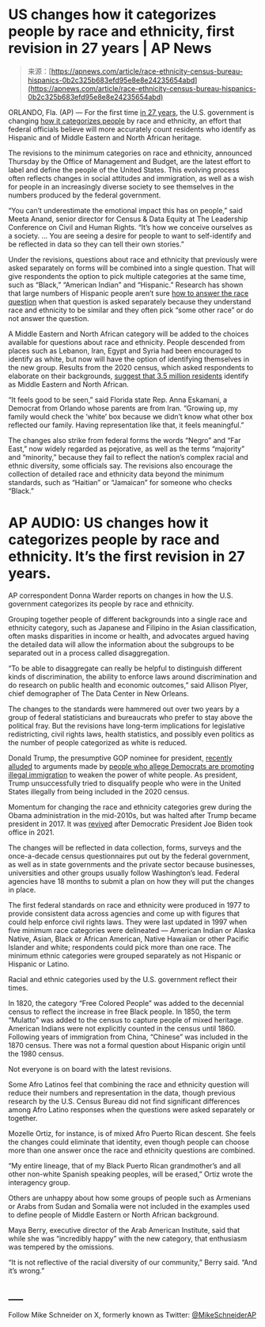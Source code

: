 <!--yml
category: 未分类
date: 2024-05-29 12:44:44
-->

# US changes how it categorizes people by race and ethnicity, first revision in 27 years | AP News

> 来源：[https://apnews.com/article/race-ethnicity-census-bureau-hispanics-0b2c325b683efd95e8e8e24235654abd](https://apnews.com/article/race-ethnicity-census-bureau-hispanics-0b2c325b683efd95e8e8e24235654abd)

ORLANDO, Fla. (AP) — For the first time [in 27 years](https://apnews.com/article/politics-race-and-ethnicity-hispanics-9773cd84b9a6793886713ccb71f3f5d7), the U.S. government is changing [how it categorizes people](https://apnews.com/article/race-ethnicity-census-mena-hispanic-jewish-black-d25d02d3ec3e5f75aaa3ad8e6da331fe) by race and ethnicity, an effort that federal officials believe will more accurately count residents who identify as Hispanic and of Middle Eastern and North African heritage.

The revisions to the minimum categories on race and ethnicity, announced Thursday by the Office of Management and Budget, are the latest effort to label and define the people of the United States. This evolving process often reflects changes in social attitudes and immigration, as well as a wish for people in an increasingly diverse society to see themselves in the numbers produced by the federal government.

“You can’t underestimate the emotional impact this has on people,” said Meeta Anand, senior director for Census & Data Equity at The Leadership Conference on Civil and Human Rights. “It’s how we conceive ourselves as a society. ... You are seeing a desire for people to want to self-identify and be reflected in data so they can tell their own stories.”

Under the revisions, questions about race and ethnicity that previously were asked separately on forms will be combined into a single question. That will give respondents the option to pick multiple categories at the same time, such as “Black,” “American Indian” and “Hispanic.” Research has shown that large numbers of Hispanic people aren’t sure [how to answer the race question](https://apnews.com/article/hispanic-census-2020-race-identity-b87843790fdd6f1eaf61933a6cc432bc) when that question is asked separately because they understand race and ethnicity to be similar and they often pick “some other race” or do not answer the question.

A Middle Eastern and North African category will be added to the choices available for questions about race and ethnicity. People descended from places such as Lebanon, Iran, Egypt and Syria had been encouraged to identify as white, but now will have the option of identifying themselves in the new group. Results from the 2020 census, which asked respondents to elaborate on their backgrounds, [suggest that 3.5 million residents](https://apnews.com/article/race-hispanic-ethnicity-2020-census-57a5d61258aa1c78099d52b0302eafc0) identify as Middle Eastern and North African.

“It feels good to be seen,” said Florida state Rep. Anna Eskamani, a Democrat from Orlando whose parents are from Iran. “Growing up, my family would check the ‘white’ box because we didn’t know what other box reflected our family. Having representation like that, it feels meaningful.”

The changes also strike from federal forms the words “Negro” and “Far East,” now widely regarded as pejorative, as well as the terms “majority” and “minority,” because they fail to reflect the nation’s complex racial and ethnic diversity, some officials say. The revisions also encourage the collection of detailed race and ethnicity data beyond the minimum standards, such as “Haitian” or “Jamaican” for someone who checks “Black.”

# AP AUDIO: US changes how it categorizes people by race and ethnicity. It’s the first revision in 27 years.

AP correspondent Donna Warder reports on changes in how the U.S. government categorizes its people by race and ethnicity.

Grouping together people of different backgrounds into a single race and ethnicity category, such as Japanese and Filipino in the Asian classification, often masks disparities in income or health, and advocates argued having the detailed data will allow the information about the subgroups to be separated out in a process called disaggregation.

“To be able to disaggregate can really be helpful to distinguish different kinds of discrimination, the ability to enforce laws around discrimination and do research on public health and economic outcomes,” said Allison Plyer, chief demographer of The Data Center in New Orleans.

The changes to the standards were hammered out over two years by a group of federal statisticians and bureaucrats who prefer to stay above the political fray. But the revisions have long-term implications for legislative redistricting, civil rights laws, health statistics, and possibly even politics as the number of people categorized as white is reduced.

Donald Trump, the presumptive GOP nominee for president, [recently alluded](https://apnews.com/article/trump-immigration-biden-gop-voters-border-migrants-1fc6624188f540f495e1087bee64318e) to arguments made by [people who allege Democrats are promoting illegal immigration](https://apnews.com/article/great-white-replacement-theory-explainer-c86f309f02cd14062f301ce6b9228e33) to weaken the power of white people. As president, Trump unsuccessfully tried to disqualify people who were in the United States illegally from being included in the 2020 census.

Momentum for changing the race and ethnicity categories grew during the Obama administration in the mid-2010s, but was halted after Trump became president in 2017\. It was [revived](https://apnews.com/article/north-africa-government-and-politics-hispanics-a81c6c01b6a3fe4946a41f70640f2194) after Democratic President Joe Biden took office in 2021.

The changes will be reflected in data collection, forms, surveys and the once-a-decade census questionnaires put out by the federal government, as well as in state governments and the private sector because businesses, universities and other groups usually follow Washington’s lead. Federal agencies have 18 months to submit a plan on how they will put the changes in place.

The first federal standards on race and ethnicity were produced in 1977 to provide consistent data across agencies and come up with figures that could help enforce civil rights laws. They were last updated in 1997 when five minimum race categories were delineated — American Indian or Alaska Native, Asian, Black or African American, Native Hawaiian or other Pacific Islander and white; respondents could pick more than one race. The minimum ethnic categories were grouped separately as not Hispanic or Hispanic or Latino.

Racial and ethnic categories used by the U.S. government reflect their times.

In 1820, the category “Free Colored People” was added to the decennial census to reflect the increase in free Black people. In 1850, the term “Mulatto” was added to the census to capture people of mixed heritage. American Indians were not explicitly counted in the census until 1860\. Following years of immigration from China, “Chinese” was included in the 1870 census. There was not a formal question about Hispanic origin until the 1980 census.

Not everyone is on board with the latest revisions.

Some Afro Latinos feel that combining the race and ethnicity question will reduce their numbers and representation in the data, though previous research by the U.S. Census Bureau did not find significant differences among Afro Latino responses when the questions were asked separately or together.

Mozelle Ortiz, for instance, is of mixed Afro Puerto Rican descent. She feels the changes could eliminate that identity, even though people can choose more than one answer once the race and ethnicity questions are combined.

“My entire lineage, that of my Black Puerto Rican grandmother’s and all other non-white Spanish speaking peoples, will be erased,” Ortiz wrote the interagency group.

Others are unhappy about how some groups of people such as Armenians or Arabs from Sudan and Somalia were not included in the examples used to define people of Middle Eastern or North African background.

Maya Berry, executive director of the Arab American Institute, said that while she was “incredibly happy” with the new category, that enthusiasm was tempered by the omissions.

“It is not reflective of the racial diversity of our community,” Berry said. “And it’s wrong.”

## ___

Follow Mike Schneider on X, formerly known as Twitter: [@MikeSchneiderAP](https://twitter.com/MikeSchneiderAP)